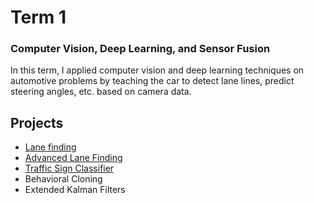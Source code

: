 # Term 1
### Computer Vision, Deep Learning, and Sensor Fusion
In this term, I applied computer vision and deep learning techniques on automotive problems 
by teaching the car to detect lane lines, predict steering angles, etc. based on camera data.

## Projects
- [Lane finding][1] 
- [Advanced Lane Finding][2]
- [Traffic Sign Classifier][3]
- Behavioral Cloning
- Extended Kalman Filters

[1]: https://github.com/jissac/SDCND/tree/master/Term1/Lane_Lines
[2]: https://github.com/jissac/SDCND/tree/master/Term1/Adv_Lane_Lines
[3]: https://github.com/jissac/SDCND/tree/master/Term1/Traffic_Sign_Classifier
